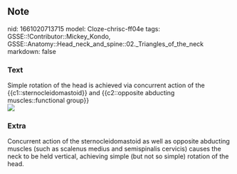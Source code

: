 ## Note
nid: 1661020713715
model: Cloze-chrisc-ff04e
tags: GSSE::!Contributor::Mickey_Kondo, GSSE::Anatomy::Head_neck_and_spine::02._Triangles_of_the_neck
markdown: false

### Text
<div>
  Simple rotation of the head is achieved via concurrent action of
  the {{c1::sternocleidomastoid}} and {{c2::opposite abducting
  muscles::functional group}}
</div>
<div><img src="39c27f8092b94348a7a4f8ec1245f49c.jpg"></div>

### Extra
Concurrent action of the sternocleidomastoid as well as opposite abducting muscles (such as scalenus medius and semispinalis cervicis) causes the neck to be held vertical, achieving simple (but not so simple) rotation of the head.
